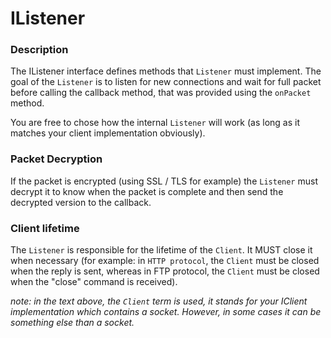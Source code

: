 # IListener

### Description
The IListener interface defines methods that `Listener` must implement.
The goal of the `Listener` is to listen for new connections and wait for full packet before calling the callback method,
that was provided using the `onPacket` method.

You are free to chose how the internal `Listener` will work (as long as it matches your client implementation obviously).

###  Packet Decryption
If the packet is encrypted (using SSL / TLS for example) the `Listener` must decrypt it to know when the packet is complete
and then send the decrypted version to the callback.

### Client lifetime
The `Listener` is responsible for the lifetime of the `Client`. It MUST close it when necessary (for example:
in `HTTP protocol`, the `Client` must be closed when the reply is sent, whereas in FTP protocol, the `Client` must be closed
when the "close" command is received).

*note: in the text above, the `Client` term is used, it stands for your IClient implementation which contains a socket.
However, in some cases it can be something else than a socket.*
